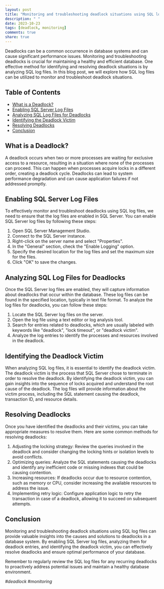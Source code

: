 ```yaml
---
layout: post
title: "Monitoring and troubleshooting deadlock situations using SQL log files"
description: " "
date: 2023-10-23
tags: [deadlock, monitoring]
comments: true
share: true
---
```


Deadlocks can be a common occurrence in database systems and can cause significant performance issues. Monitoring and troubleshooting deadlocks is crucial for maintaining a healthy and efficient database. One effective method for identifying and resolving deadlock situations is by analyzing SQL log files. In this blog post, we will explore how SQL log files can be utilized to monitor and troubleshoot deadlock situations.

## Table of Contents
- [What is a Deadlock?](#what-is-a-deadlock)
- [Enabling SQL Server Log Files](#enabling-sql-server-log-files)
- [Analyzing SQL Log Files for Deadlocks](#analyzing-sql-log-files-for-deadlocks)
- [Identifying the Deadlock Victim](#identifying-the-deadlock-victim)
- [Resolving Deadlocks](#resolving-deadlocks)
- [Conclusion](#conclusion)

## What is a Deadlock?

A deadlock occurs when two or more processes are waiting for exclusive access to a resource, resulting in a situation where none of the processes can proceed. This can happen when processes acquire locks in a different order, creating a deadlock cycle. Deadlocks can lead to system performance degradation and can cause application failures if not addressed promptly.

## Enabling SQL Server Log Files

To effectively monitor and troubleshoot deadlocks using SQL log files, we need to ensure that the log files are enabled in SQL Server. You can enable SQL Server log files by following these steps:

1. Open SQL Server Management Studio.
2. Connect to the SQL Server instance.
3. Right-click on the server name and select "Properties".
4. In the "General" section, check the "Enable Logging" option.
5. Specify the desired location for the log files and set the maximum size for the files.
6. Click "OK" to save the changes.

## Analyzing SQL Log Files for Deadlocks

Once the SQL Server log files are enabled, they will capture information about deadlocks that occur within the database. These log files can be found in the specified location, typically in text file format. To analyze the log files for deadlocks, you can follow these steps:

1. Locate the SQL Server log files on the server.
2. Open the log file using a text editor or log analysis tool.
3. Search for entries related to deadlocks, which are usually labeled with keywords like "deadlock", "lock timeout", or "deadlock victim".
4. Analyze the log entries to identify the processes and resources involved in the deadlock.

## Identifying the Deadlock Victim

When analyzing SQL log files, it is essential to identify the deadlock victim. The deadlock victim is the process that SQL Server chose to terminate in order to resolve the deadlock. By identifying the deadlock victim, you can gain insights into the sequence of locks acquired and understand the root cause of the deadlock. The log files will provide information about the victim process, including the SQL statement causing the deadlock, transaction ID, and resource details.

## Resolving Deadlocks

Once you have identified the deadlocks and their victims, you can take appropriate measures to resolve them. Here are some common methods for resolving deadlocks:

1. Adjusting the locking strategy: Review the queries involved in the deadlock and consider changing the locking hints or isolation levels to avoid conflicts.
2. Optimizing queries: Analyze the SQL statements causing the deadlocks and identify any inefficient code or missing indexes that could be causing contention.
3. Increasing resources: If deadlocks occur due to resource contention, such as memory or CPU, consider increasing the available resources to address the issue.
4. Implementing retry logic: Configure application logic to retry the transaction in case of a deadlock, allowing it to succeed on subsequent attempts.

## Conclusion

Monitoring and troubleshooting deadlock situations using SQL log files can provide valuable insights into the causes and solutions to deadlocks in a database system. By enabling SQL Server log files, analyzing them for deadlock entries, and identifying the deadlock victim, you can effectively resolve deadlocks and ensure optimal performance of your database.

Remember to regularly review the SQL log files for any recurring deadlocks to proactively address potential issues and maintain a healthy database environment.

*#deadlock #monitoring*